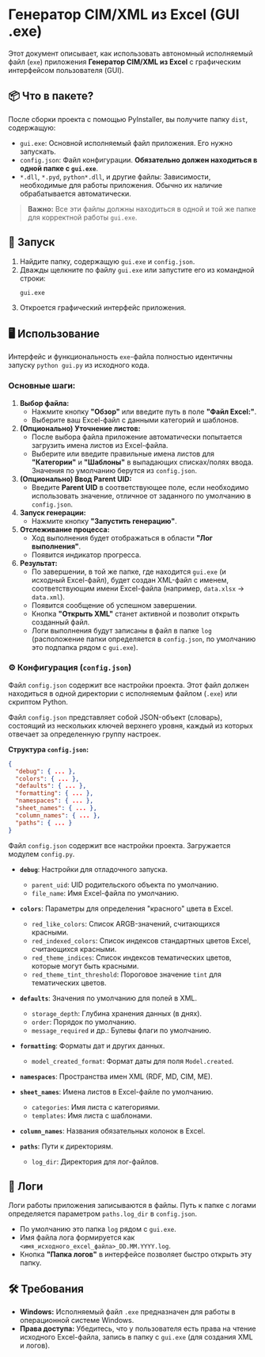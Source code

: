 # Генератор CIM/XML из Excel (GUI .exe)

Этот документ описывает, как использовать автономный исполняемый файл (`exe`) приложения **Генератор CIM/XML из Excel** с графическим интерфейсом пользователя (GUI).

## 📦 Что в пакете?

После сборки проекта с помощью PyInstaller, вы получите папку `dist`, содержащую:

*   `gui.exe`: Основной исполняемый файл приложения. Его нужно запускать.
*   `config.json`: Файл конфигурации. **Обязательно должен находиться в одной папке с `gui.exe`**.
*   `*.dll`, `*.pyd`, `python*.dll`, и другие файлы: Зависимости, необходимые для работы приложения. Обычно их наличие обрабатывается автоматически.

> **Важно:** Все эти файлы должны находиться в одной и той же папке для корректной работы `gui.exe`.

## 🚀 Запуск

1.  Найдите папку, содержащую `gui.exe` и `config.json`.
2.  Дважды щелкните по файлу `gui.exe` или запустите его из командной строки:
    ```sh
    gui.exe
    ```
3.  Откроется графический интерфейс приложения.

## 🖥 Использование

Интерфейс и функциональность `exe`-файла полностью идентичны запуску `python gui.py` из исходного кода.

### Основные шаги:

1.  **Выбор файла:**
    *   Нажмите кнопку **"Обзор"** или введите путь в поле **"Файл Excel:"**.
    *   Выберите ваш Excel-файл с данными категорий и шаблонов.
2.  **(Опционально) Уточнение листов:**
    *   После выбора файла приложение автоматически попытается загрузить имена листов из Excel-файла.
    *   Выберите или введите правильные имена листов для **"Категории"** и **"Шаблоны"** в выпадающих списках/полях ввода. Значения по умолчанию берутся из `config.json`.
3.  **(Опционально) Ввод Parent UID:**
    *   Введите **Parent UID** в соответствующее поле, если необходимо использовать значение, отличное от заданного по умолчанию в `config.json`.
4.  **Запуск генерации:**
    *   Нажмите кнопку **"Запустить генерацию"**.
5.  **Отслеживание процесса:**
    *   Ход выполнения будет отображаться в области **"Лог выполнения"**.
    *   Появится индикатор прогресса.
6.  **Результат:**
    *   По завершении, в той же папке, где находится `gui.exe` (и исходный Excel-файл), будет создан XML-файл с именем, соответствующим имени Excel-файла (например, `data.xlsx` -> `data.xml`).
    *   Появится сообщение об успешном завершении.
    *   Кнопка **"Открыть XML"** станет активной и позволит открыть созданный файл.
    *   Логи выполнения будут записаны в файл в папке `log` (расположение папки определяется в `config.json`, по умолчанию это подпапка рядом с `gui.exe`).

### ⚙️ Конфигурация (`config.json`)

Файл `config.json` содержит все настройки проекта. Этот файл должен находиться в одной директории с исполняемым файлом (`.exe`) или скриптом Python.

Файл `config.json` представляет собой JSON-объект (словарь), состоящий из нескольких ключей верхнего уровня, каждый из которых отвечает за определенную группу настроек.

**Структура `config.json`:**
```json
{
  "debug": { ... },
  "colors": { ... },
  "defaults": { ... },
  "formatting": { ... },
  "namespaces": { ... },
  "sheet_names": { ... },
  "column_names": { ... },
  "paths": { ... }
}
```

Файл `config.json` содержит все настройки проекта. Загружается модулем `config.py`.

- **`debug`**: Настройки для отладочного запуска.
    - `parent_uid`: UID родительского объекта по умолчанию.
    - `file_name`: Имя Excel-файла по умолчанию.
- **`colors`**: Параметры для определения "красного" цвета в Excel.
    - `red_like_colors`: Список ARGB-значений, считающихся красными.
    - `red_indexed_colors`: Список индексов стандартных цветов Excel, считающихся красными.
    - `red_theme_indices`: Список индексов тематических цветов, которые могут быть красными.
    - `red_theme_tint_threshold`: Пороговое значение `tint` для тематических цветов.
- **`defaults`**: Значения по умолчанию для полей в XML.
    - `storage_depth`: Глубина хранения данных (в днях).
    - `order`: Порядок по умолчанию.
    - `message_required` и др.: Булевы флаги по умолчанию.
- **`formatting`**: Форматы дат и других данных.
    - `model_created_format`: Формат даты для поля `Model.created`.

- **`namespaces`**: Пространства имен XML (RDF, MD, CIM, ME).
- **`sheet_names`**: Имена листов в Excel-файле по умолчанию.
    - `categories`: Имя листа с категориями.
    - `templates`: Имя листа с шаблонами.
- **`column_names`**: Названия обязательных колонок в Excel.
- **`paths`**: Пути к директориям.
    - `log_dir`: Директория для лог-файлов.

## 📁 Логи

Логи работы приложения записываются в файлы. Путь к папке с логами определяется параметром `paths.log_dir` в `config.json`.

*   По умолчанию это папка `log` рядом с `gui.exe`.
*   Имя файла лога формируется как `<имя_исходного_excel_файла>_DD.MM.YYYY.log`.
*   Кнопка **"Папка логов"** в интерфейсе позволяет быстро открыть эту папку.

## 🛠 Требования

*   **Windows:** Исполняемый файл `.exe` предназначен для работы в операционной системе Windows.
*   **Права доступа:** Убедитесь, что у пользователя есть права на чтение исходного Excel-файла, запись в папку с `gui.exe` (для создания XML и логов).
